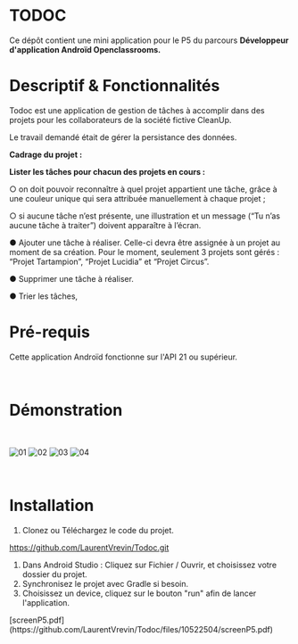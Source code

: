 <h1 dir="auto" id="isPasted">TODOC</h1>
<p dir="auto">Ce d&eacute;p&ocirc;t contient une mini application pour le P5 du parcours<span>&nbsp;</span><strong>D&eacute;veloppeur d'application Andro&iuml;d Openclassrooms.&nbsp;</strong></p>
<h1 dir="auto"><strong>Descriptif &amp; Fonctionnalit&eacute;s</strong></h1>
<p dir="auto">Todoc est une application de gestion de t&acirc;ches &agrave; accomplir dans des projets pour les collaborateurs de la soci&eacute;t&eacute; fictive CleanUp.</p>
<p dir="auto">Le travail demand&eacute; &eacute;tait de g&eacute;rer la persistance des donn&eacute;es.&nbsp;</p>
<p dir="auto"></p>
<p dir="auto"><strong>Cadrage du projet :</strong></p>
<p><strong>Lister les t&acirc;ches pour chacun des projets en cours :</strong></p>
<p>○ on doit pouvoir reconna&icirc;tre &agrave; quel projet appartient une t&acirc;che, gr&acirc;ce &agrave; une couleur unique qui sera attribu&eacute;e manuellement &agrave; chaque projet ;&nbsp;</p>
<p>○ si aucune t&acirc;che n&rsquo;est pr&eacute;sente, une illustration et un message (&ldquo;Tu n&rsquo;as aucune t&acirc;che &agrave; traiter&rdquo;) doivent appara&icirc;tre &agrave; l&rsquo;&eacute;cran.&nbsp;</p>
<p>● Ajouter une t&acirc;che &agrave; r&eacute;aliser. Celle-ci devra &ecirc;tre assign&eacute;e &agrave; un projet au moment de sa cr&eacute;ation. Pour le moment, seulement 3 projets sont g&eacute;r&eacute;s : &ldquo;Projet Tartampion&rdquo;, &ldquo;Projet Lucidia&rdquo; et &ldquo;Projet Circus&rdquo;.&nbsp;</p>
<p>● Supprimer une t&acirc;che &agrave; r&eacute;aliser.&nbsp;</p>
<p>● Trier les t&acirc;ches,</p>
<h1 dir="auto"><strong>Pr&eacute;-requis</strong></h1>
<p dir="auto">Cette application Andro&iuml;d fonctionne sur l'API 21 ou sup&eacute;rieur.</p>
<p dir="auto">&nbsp;</p>
<h1 dir="auto"><strong>D&eacute;monstration</strong></h1>
<p>&nbsp;</p>

![01](https://user-images.githubusercontent.com/94620399/215181146-60b852ab-31be-4633-8397-733a906b7a66.png)
![02](https://user-images.githubusercontent.com/94620399/215181183-49b7ff5e-2c6c-4549-b72b-7dbb7cd859fa.png)
![03](https://user-images.githubusercontent.com/94620399/215181232-24fad1b5-d39b-454d-bc3e-f4d74b45f559.png)
![04](https://user-images.githubusercontent.com/94620399/215181262-f2c8a5d8-c752-4cd2-a379-3b90fd98aaa2.png)

<p>&nbsp;</p>
<h1><strong>Installation</strong></h1>
<ol>
<li style="font-weight: 400;" aria-level="1"><span style="font-weight: 400;">Clonez ou T&eacute;l&eacute;chargez le code du projet.</span></li>
</ol>
<p><a href="https://github.com/LaurentVrevin/Todoc.git"><span style="font-weight: 400;">https://github.com/LaurentVrevin/Todoc.git</span></a></p>
<ol>
<li style="font-weight: 400;" aria-level="1"><span style="font-weight: 400;">Dans Android Studio : Cliquez sur Fichier / Ouvrir, et choisissez votre dossier du projet.</span></li>
<li style="font-weight: 400;" aria-level="1"><span style="font-weight: 400;">Synchronisez le projet avec Gradle si besoin.</span></li>
<li style="font-weight: 400;" aria-level="1"><span style="font-weight: 400;">Choisissez un device, cliquez sur le bouton "run" afin de lancer l'application.</span></li>
</ol>
</body>
</html>
[screenP5.pdf](https://github.com/LaurentVrevin/Todoc/files/10522504/screenP5.pdf)
